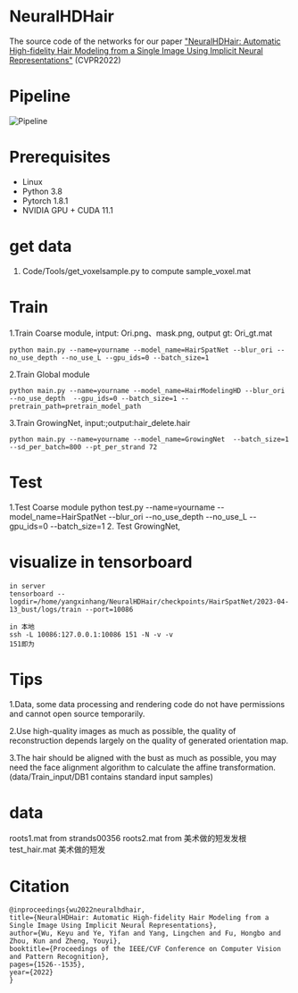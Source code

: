 # NeuralHDHair
The source code of the networks for our paper ["NeuralHDHair: Automatic High-fidelity Hair Modeling from a Single Image Using Implicit Neural Representations"](https://openaccess.thecvf.com/content/CVPR2022/papers/Wu_NeuralHDHair_Automatic_High-Fidelity_Hair_Modeling_From_a_Single_Image_Using_CVPR_2022_paper.pdf) (CVPR2022)



# Pipeline #
![Pipeline](Pipeline.png)

# Prerequisites

- Linux
- Python 3.8
- Pytorch 1.8.1
- NVIDIA GPU + CUDA 11.1


# get data #
1. Code/Tools/get_voxelsample.py to compute sample_voxel.mat

# Train #
1.Train Coarse module, intput: Ori.png、mask.png, output gt: Ori_gt.mat

    python main.py --name=yourname --model_name=HairSpatNet --blur_ori --no_use_depth --no_use_L --gpu_ids=0 --batch_size=1
2.Train Global module

    python main.py --name=yourname --model_name=HairModelingHD --blur_ori --no_use_depth  --gpu_ids=0 --batch_size=1 --pretrain_path=pretrain_model_path

3.Train GrowingNet, input:;output:hair_delete.hair

    python main.py --name=yourname --model_name=GrowingNet  --batch_size=1 --sd_per_batch=800 --pt_per_strand 72
# Test #
1.Test Coarse module
    python test.py --name=yourname --model_name=HairSpatNet --blur_ori --no_use_depth --no_use_L --gpu_ids=0 --batch_size=1
2. Test GrowingNet,
    
# visualize in tensorboard #
```
in server
tensorboard --logdir=/home/yangxinhang/NeuralHDHair/checkpoints/HairSpatNet/2023-04-13_bust/logs/train --port=10086
```
```
in 本地
ssh -L 10086:127.0.0.1:10086 151 -N -v -v
151即为
```
# Tips #
1.Data, some data processing and rendering code do not have permissions and cannot open source temporarily.

2.Use high-quality images as much as possible, the quality of reconstruction depends largely on the quality of  generated orientation map.

3.The hair should be aligned with the bust as much as possible, you may need the face alignment algorithm to calculate the affine transformation.(data/Train_input/DB1 contains standard input samples)

# data #
roots1.mat from strands00356
roots2.mat from 美术做的短发发根
test_hair.mat 美术做的短发
# Citation #
    @inproceedings{wu2022neuralhdhair,
    title={NeuralHDHair: Automatic High-fidelity Hair Modeling from a Single Image Using Implicit Neural Representations},
    author={Wu, Keyu and Ye, Yifan and Yang, Lingchen and Fu, Hongbo and Zhou, Kun and Zheng, Youyi},
    booktitle={Proceedings of the IEEE/CVF Conference on Computer Vision and Pattern Recognition},
    pages={1526--1535},
    year={2022}
    }

  
  
